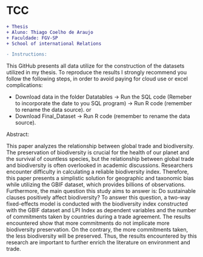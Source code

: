 # TCC

```diff
+ Thesis
+ Aluno: Thiago Coelho de Araujo
+ Faculdade: FGV-SP
+ School of international Relations

- Instructions:
```
This GitHub presents all data utilize for the construction of the datasets utilized in my thesis. To reproduce the results I strongly recommend you follow the following steps, in order to avoid paying for cloud use or excel complications: 
- Download data in the folder Datatables -> Run the SQL code (Remeber to incorporate the date to you SQL program) -> Run R code (remember to rename the data source).
or
- Download Final_Dataset -> Run R code (remember to rename the data source).

  
Abstract:

This paper analyzes the relationship between global trade and biodiversity. The preservation of biodiversity is crucial for the health of our planet and the survival of countless species, but the relationship between global trade and biodiversity is often overlooked in academic discussions. Researchers encounter difficulty in calculating a reliable biodiversity index. Therefore, this paper presents a simplistic solution for geographic and taxonomic bias while utilizing the GBIF dataset, which provides billions of observations. Furthermore, the main question this study aims to answer is: Do sustainable clauses positively affect biodiversity? To answer this question, a two-way fixed-effects model is conducted with the biodiversity index constructed with the GBIF dataset and LPI Index as dependent variables and the number of commitments taken by countries during a trade agreement. The results encountered show that more commitments do not implicate more biodiversity preservation. On the contrary, the more commitments taken, the less biodiversity will be preserved. Thus, the results encountered by this research are important to further enrich the literature on environment and trade.


